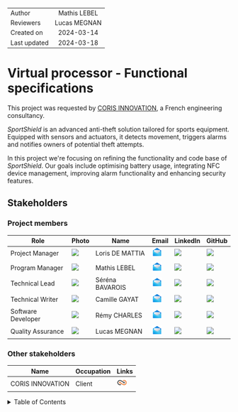 |              |              |
| ------------ | :----------: |
| Author       | Mathis LEBEL |
| Reviewers    | Lucas MEGNAN |
| Created on   |  2024-03-14  |
| Last updated |  2024-03-18  |

# Virtual processor - Functional specifications

This project was requested by [CORIS INNOVATION](https://www.corisinnovation.com), a French engineering consultancy.

*SportShield* is an advanced anti-theft solution tailored for sports equipment. Equipped with sensors and actuators, it detects movement, triggers alarms and notifies owners of potential theft attempts.

In this project we're focusing on refining the functionality and code base of *SportShield*. Our goals include optimising battery usage, integrating NFC device management, improving alarm functionality and enhancing security features.

## Stakeholders

### Project members

| Role               | Photo                                                                                   | Name             | Email                                             | LinkedIn                                                                                         | GitHub                                                                                       |
|--------------------|-----------------------------------------------------------------------------------------|------------------|---------------------------------------------------|---------------------------------------------------------------------------------------------------|----------------------------------------------------------------------------------------------|
| Project Manager    | <img src="https://avatars.githubusercontent.com/u/146005121?v=4" width="30">             | Loris DE MATTIA  | [<img src="imgs/mail.png" width="24px"/>](loris.demattia@algosup.com) | [<img src="https://www.presse-citron.net/app/uploads/2020/06/linkedin-logo.jpg" width="20px">](https://www.linkedin.com/in/wilfried-portet-a882b9293/) | [<img src="https://cdn.pixabay.com/photo/2022/01/30/13/33/github-6980894_1280.png" width="20px">](https://github.com/PortetWilfried) |
| Program Manager    | <img src="https://avatars.githubusercontent.com/u/145991354?v=4" width="30">             | Mathis LEBEL     | [<img src="imgs/mail.png" width="24px"/>](mathis.lebel@algosup.com)  | [<img src="https://www.presse-citron.net/app/uploads/2020/06/linkedin-logo.jpg" width="20px">](https://www.linkedin.com/in/r%C3%A9my-charles-2a8960232/) | [<img src="https://cdn.pixabay.com/photo/2022/01/30/13/33/github-6980894_1280.png" width="20px">](https://github.com/RemyCHARLES) |
| Technical Lead     | <img src="https://avatars.githubusercontent.com/u/145995847?v=4" width="30">             | Séréna BAVAROIS  | [<img src="imgs/mail.png" width="24px"/>](serena.bavarois@algosup.com) | [<img src="https://www.presse-citron.net/app/uploads/2020/06/linkedin-logo.jpg" width="20px">](https://www.linkedin.com/in/mathis-lebel-429114293/) | [<img src="https://cdn.pixabay.com/photo/2022/01/30/13/33/github-6980894_1280.png" width="20px">](https://github.com/mathislebel) |
| Technical Writer   | <img src="https://avatars.githubusercontent.com/u/145991254?v=4" width="30">         | Camille GAYAT    | [<img src="imgs/mail.png" width="24px"/>](camille.gayat@algosup.com)   | [<img src="https://www.presse-citron.net/app/uploads/2020/06/linkedin-logo.jpg" width="20px">](https://www.linkedin.com/in/lucas-megnan/) | [<img src="https://cdn.pixabay.com/photo/2022/01/30/13/33/github-6980894_1280.png" width="20px">](https://github.com/LucasMegnan)     |
| Software Developer |   <img src="https://avatars.githubusercontent.com/u/100137905?v=4" width="30">            | Rémy CHARLES     | [<img src="imgs/mail.png" width="24px"/>](remy.charles@algosup.com)    | [<img src="https://www.presse-citron.net/app/uploads/2020/06/linkedin-logo.jpg" width="20px">](https://www.linkedin.com/in/gregory-pagnoux-313b3a251/) | [<img src="https://cdn.pixabay.com/photo/2022/01/30/13/33/github-6980894_1280.png" width="20px">](https://github.com/Gregory-Pagnoux) |
| Quality Assurance  | <img src="https://avatars.githubusercontent.com/u/145991204?v=4" width="30">             | Lucas MEGNAN     | [<img src="imgs/mail.png" width="24px"/>](lucas.megnan@algosup.com)    | [<img src="https://www.presse-citron.net/app/uploads/2020/06/linkedin-logo.jpg" width="20px">](https://www.linkedin.com/in/atifa-amiri-565a1225b/) | [<img src="https://cdn.pixabay.com/photo/2022/01/30/13/33/github-6980894_1280.png" width="20px">](https://github.com/Atifabaran) |




### Other stakeholders

| Name | Occupation | Links |
| -------------- | --------------------------- | ------------------------------ |
| CORIS INNOVATION |   Client  | [<img src="imgs/logo.png" width="24px"/>](https://www.corisinnovation.com) |

<details>
<summary>Table of Contents</summary>

- [Stakeholders](#stakeholders)
  - [Project members](#project-members)
  - [Other stakeholders](#other-stakeholders)
- [Project scope](#project-scope)
- [Functional requirements](#functional-requirements)
- [Deliverables and milestones](#deliverables-and-milestones)
    - [Final product](#final-product)
- [Personas and use cases](#personas-and-use-cases)
  - [Persona 1 - Oceane Thomas](#persona-1---oceane-thomas)
    - [Goals](#goals)
    - [Challenges](#challenges)
  - [Persona 2 - John Mayers](#persona-2---john-mayers)
    - [Goals](#goals-1)
    - [Challenges](#challenges-1)
  - [Persona 3 - Patricia Farmer](#persona-3---patricia-farmer)
    - [Goals](#goals-2)
    - [Challenges](#challenges-2)
- [Acceptance criteria](#acceptance-criteria)
- [Solution overview](#solution-overview)
  - [System architecture](#system-architecture)
  - [Assembly syntax](#assembly-syntax)
  - [Assembly instructions](#assembly-instructions)
  - [Machine code](#machine-code)
  - [Errors](#errors)
  - [Usage](#usage)
- [Non-functional requirements](#non-functional-requirements)
  - [Performance](#performance)
  - [Maintainability](#maintainability)
  - [Scalability](#scalability)
  - [Portability](#portability)
  - [Usability](#usability)
  - [Security](#security)
- [Example](#example)
- [Risks and assumptions](#risks-and-assumptions)
- [Future improvements](#future-improvements)
- [Glossary](#glossary)
</summary></details>